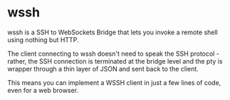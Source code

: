 wssh
====

wssh is a SSH to WebSockets Bridge that lets you invoke a remote shell using nothing but HTTP.

The client connecting to wssh doesn't need to speak the SSH protocol - rather, the SSH connection is terminated
at the bridge level and the pty is wrapper through a thin layer of JSON and sent back to the client.

This means you can implement a WSSH client in just a few lines of code, even for a web browser.

